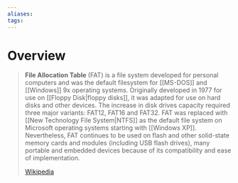 ```yaml
---
aliases: 
tags:
---
```

# Overview

> **File Allocation Table** (FAT) is a file system developed for personal computers and was the default filesystem for [[MS-DOS]] and [[Windows]] 9x operating systems. Originally developed in 1977 for use on [[Floppy Disk|floppy disks]], it was adapted for use on hard disks and other devices. The increase in disk drives capacity required three major variants: FAT12, FAT16 and FAT32. FAT was replaced with [[New Technology File System|NTFS]] as the default file system on Microsoft operating systems starting with [[Windows XP]]. Nevertheless, FAT continues to be used on flash and other solid-state memory cards and modules (including USB flash drives), many portable and embedded devices because of its compatibility and ease of implementation.
>
> [Wikipedia](https://en.wikipedia.org/wiki/File%20Allocation%20Table)

